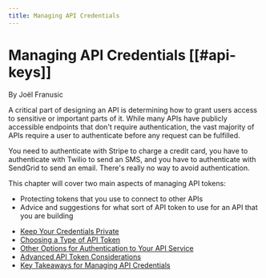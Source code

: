 ```yaml
---
title: Managing API Credentials
---
```

# Managing API Credentials [[#api-keys]]

<div class="chapter-author">By Joël Franusic</div>

A critical part of designing an API is determining how to grant users access to sensitive or important parts of it. While many APIs have publicly accessible endpoints that don't require authentication, the vast majority of APIs require a user to authenticate before any request can be fulfilled.

You need to authenticate with Stripe to charge a credit card, you have to authenticate with Twilio to send an SMS, and you have to authenticate with SendGrid to send an email. There's really no way to avoid authentication.

This chapter will cover two main aspects of managing API tokens:

* Protecting tokens that you use to connect to other APIs
* Advice and suggestions for what sort of API token to use for an API that you are building






<section class="chapter-subsection-list"><ul><li><a href="/books/api-security/api-keys/keep-keys-private">Keep Your Credentials Private</a></li><li><a href="/books/api-security/api-keys/choosing-a-type">Choosing a Type of API Token</a></li><li><a href="/books/api-security/api-keys/other-options">Other Options for Authentication to Your API Service</a></li><li><a href="/books/api-security/api-keys/advanced">Advanced API Token Considerations</a></li><li><a href="/books/api-security/api-keys/takeaways">Key Takeaways for Managing API Credentials</a></li></ul></section>
